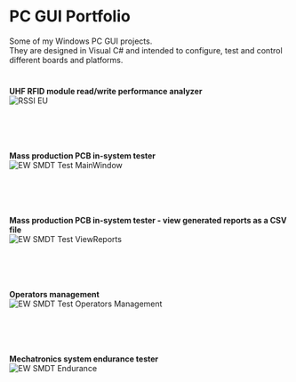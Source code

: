 # PC GUI **Portfolio**

Some of my Windows PC GUI projects. <br />
They are designed in Visual C# and intended to configure, test and control different boards and platforms.

#
#

**UHF RFID module read/write performance analyzer** <br />
![RSSI EU](https://user-images.githubusercontent.com/29917546/100616156-5c469900-3321-11eb-811e-543fa3244349.png) <br /> <br /> <br /> <br /> <br />

**Mass production PCB in-system tester** <br />
![EW SMDT Test MainWindow](https://user-images.githubusercontent.com/29917546/100617897-c5c7a700-3323-11eb-814e-fd56c89b54bd.png) <br /> <br /> <br /> <br /> <br />

**Mass production PCB in-system tester - view generated reports as a CSV file** <br />
![EW SMDT Test ViewReports](https://user-images.githubusercontent.com/29917546/100619171-72565880-3325-11eb-958d-3fc5452c9e38.png) <br /> <br /> <br /> <br /> <br />

**Operators management** <br />
![EW SMDT Test Operators Management ](https://user-images.githubusercontent.com/29917546/100618843-04119600-3325-11eb-8b44-1400fbc9a88f.jpg) <br /> <br /> <br /> <br /> <br />

**Mechatronics system endurance tester** <br />
![EW SMDT Endurance](https://user-images.githubusercontent.com/29917546/100616390-b9424f00-3321-11eb-9668-1ef369744bf2.png) <br /> <br /> <br /> <br /> <br />

